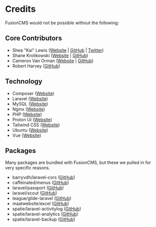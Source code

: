 # Credits
FusionCMS would not be possible without the following:

## Core Contributors
- Shea "Kai" Lewis ([Website](https://kaidesu.com) | [GitHub](https://github.com/kaidesu) | [Twitter](https://twitter.com/kai___desu))
- Shane Krolikowski ([Website](https://shanekrolikowski.com) | [GitHub](https://github.com/skrolikowski))
- Cameron Van Orman ([Website](https://vanorman.co) | [GitHub](https://github.com/cam-vanorman))
- Robert Harvey ([GitHub](https://github.com/thekanbo))

## Technology
- Composer ([Website](https://getcomposer.org))
- Laravel ([Website](https://laravel.com))
- MySQL ([Website](https://www.mysql.com/))
- Nginx ([Website](https://www.nginx.com/))
- PHP ([Website](https://www.php.net/))
- Proton UI ([Website](https://proton-ui.com))
- Tailwind CSS ([Website](https://tailwindcss.com))
- Ubuntu ([Website](https://ubuntu.com))
- Vue ([Website](https://vuejs.org))

## Packages
Many packages are bundled with FusionCMS, but these we pulled in for very specific reasons.

- barryvdh/laravel-cors ([GitHub](https://github.com/barryvdh/laravel-cors))
- caffeinated/menus ([GitHub](https://github.com/caffeinated/menus))
- laravel/passport ([GitHub](https://github.com/laravel/passport))
- laravel/scout ([GitHub](https://github.com/laravel/scout))
- league/glide-laravel ([GitHub](https://github.com/thephpleague/glide-laravel))
- maatwebsite/excel ([GitHub](https://github.com/Maatwebsite/Laravel-Excel))
- spatie/laravel-activitylog ([GitHub](https://github.com/spatie/laravel-activitylog))
- spatie/laravel-analytics ([GitHub](https://github.com/spatie/laravel-analytics))
- spatie/laravel-backup ([GitHub](https://github.com/spatie/laravel-backup))